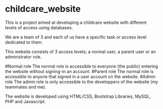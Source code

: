 # childcare_website
This is a project aimed at developing a childcare website with different levels of access using databases.

We are a team of 3 and each of us have a specific task or access level dedicated to them. 

This website consists of 3 access levels; a normal user, a parent user or an administrator role. 

#Normal role
The normal role is accessible to everyone (the public) entering the website without signing-in an account. 
#Parent role
The normal role is accessible to anyone that signed in a user account on the website. 
#Admin role
The admin role is only accessible to the developpers of the website (my teammates and me).

The website is developed using HTML/CSS, Bootstrap Libraries, MySQL, PHP and Javascript. 


